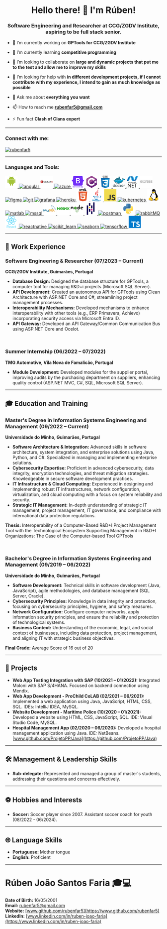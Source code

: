 <h1 align="center">Hello there! 👋 I'm Rúben! </h1>
<h3 align="center">Software Engineering and Researcher at CCG/ZGDV Institute, aspiring to be full stack senior.</h3>

- 🔭 I’m currently working on **GPTools for CCG/ZGDV Institute**

- 🌱 I’m currently learning **competitive programming**

- 👯 I’m looking to collaborate on **large and dynamic projects that put me to the test and allow me to improve my skills**

- 🤝 I’m looking for help with **in different development projects, if I cannot contribute with my experience, I intend to gain as much knowledge as possible**

- 💬 Ask me about **everything you want**

- 📫 How to reach me **rubenfar5@gmail.com**

- ⚡ Fun fact **Clash of Clans expert**

<hr>
<h3 align="left">Connect with me:</h3>
<p align="left">
<a href="https://linkedin.com/in/rubenfar5" target="blank"><img align="center" src="https://raw.githubusercontent.com/rahuldkjain/github-profile-readme-generator/master/src/images/icons/Social/linked-in-alt.svg" alt="rubenfar5" height="30" width="40" /></a>
</p>

<hr>
<h3 align="left">Languages and Tools:</h3>
<p align="left"> <a href="https://developer.android.com" target="_blank" rel="noreferrer"> <img src="https://raw.githubusercontent.com/devicons/devicon/master/icons/android/android-original-wordmark.svg" alt="android" width="40" height="40"/> </a> <a href="https://angular.io" target="_blank" rel="noreferrer"> <img src="https://angular.io/assets/images/logos/angular/angular.svg" alt="angular" width="40" height="40"/> </a> <a href="https://angular.io" target="_blank" rel="noreferrer"> <img src="https://raw.githubusercontent.com/devicons/devicon/master/icons/angularjs/angularjs-original-wordmark.svg" alt="angularjs" width="40" height="40"/> </a> <a href="https://azure.microsoft.com/en-in/" target="_blank" rel="noreferrer"> <img src="https://www.vectorlogo.zone/logos/microsoft_azure/microsoft_azure-icon.svg" alt="azure" width="40" height="40"/> </a> <a href="https://getbootstrap.com" target="_blank" rel="noreferrer"> <img src="https://raw.githubusercontent.com/devicons/devicon/master/icons/bootstrap/bootstrap-plain-wordmark.svg" alt="bootstrap" width="40" height="40"/> </a> <a href="https://www.w3schools.com/cs/" target="_blank" rel="noreferrer"> <img src="https://raw.githubusercontent.com/devicons/devicon/master/icons/csharp/csharp-original.svg" alt="csharp" width="40" height="40"/> </a> <a href="https://www.w3schools.com/css/" target="_blank" rel="noreferrer"> <img src="https://raw.githubusercontent.com/devicons/devicon/master/icons/css3/css3-original-wordmark.svg" alt="css3" width="40" height="40"/> </a> <a href="https://www.docker.com/" target="_blank" rel="noreferrer"> <img src="https://raw.githubusercontent.com/devicons/devicon/master/icons/docker/docker-original-wordmark.svg" alt="docker" width="40" height="40"/> </a> <a href="https://dotnet.microsoft.com/" target="_blank" rel="noreferrer"> <img src="https://raw.githubusercontent.com/devicons/devicon/master/icons/dot-net/dot-net-original-wordmark.svg" alt="dotnet" width="40" height="40"/> </a> <a href="https://expressjs.com" target="_blank" rel="noreferrer"> <img src="https://raw.githubusercontent.com/devicons/devicon/master/icons/express/express-original-wordmark.svg" alt="express" width="40" height="40"/> </a> <a href="https://www.figma.com/" target="_blank" rel="noreferrer"> <img src="https://www.vectorlogo.zone/logos/figma/figma-icon.svg" alt="figma" width="40" height="40"/> </a> <a href="https://git-scm.com/" target="_blank" rel="noreferrer"> <img src="https://www.vectorlogo.zone/logos/git-scm/git-scm-icon.svg" alt="git" width="40" height="40"/> </a> <a href="https://grafana.com" target="_blank" rel="noreferrer"> <img src="https://www.vectorlogo.zone/logos/grafana/grafana-icon.svg" alt="grafana" width="40" height="40"/> </a> <a href="https://heroku.com" target="_blank" rel="noreferrer"> <img src="https://www.vectorlogo.zone/logos/heroku/heroku-icon.svg" alt="heroku" width="40" height="40"/> </a> <a href="https://www.w3.org/html/" target="_blank" rel="noreferrer"> <img src="https://raw.githubusercontent.com/devicons/devicon/master/icons/html5/html5-original-wordmark.svg" alt="html5" width="40" height="40"/> </a> <a href="https://www.java.com" target="_blank" rel="noreferrer"> <img src="https://raw.githubusercontent.com/devicons/devicon/master/icons/java/java-original.svg" alt="java" width="40" height="40"/> </a> <a href="https://developer.mozilla.org/en-US/docs/Web/JavaScript" target="_blank" rel="noreferrer"> <img src="https://raw.githubusercontent.com/devicons/devicon/master/icons/javascript/javascript-original.svg" alt="javascript" width="40" height="40"/> </a> <a href="https://kubernetes.io" target="_blank" rel="noreferrer"> <img src="https://www.vectorlogo.zone/logos/kubernetes/kubernetes-icon.svg" alt="kubernetes" width="40" height="40"/> </a> <a href="https://www.linux.org/" target="_blank" rel="noreferrer"> <img src="https://raw.githubusercontent.com/devicons/devicon/master/icons/linux/linux-original.svg" alt="linux" width="40" height="40"/> </a> <a href="https://www.mathworks.com/" target="_blank" rel="noreferrer"> <img src="https://upload.wikimedia.org/wikipedia/commons/2/21/Matlab_Logo.png" alt="matlab" width="40" height="40"/> </a> <a href="https://www.microsoft.com/en-us/sql-server" target="_blank" rel="noreferrer"> <img src="https://www.svgrepo.com/show/303229/microsoft-sql-server-logo.svg" alt="mssql" width="40" height="40"/> </a> <a href="https://www.mysql.com/" target="_blank" rel="noreferrer"> <img src="https://raw.githubusercontent.com/devicons/devicon/master/icons/mysql/mysql-original-wordmark.svg" alt="mysql" width="40" height="40"/> </a> <a href="https://www.nginx.com" target="_blank" rel="noreferrer"> <img src="https://raw.githubusercontent.com/devicons/devicon/master/icons/nginx/nginx-original.svg" alt="nginx" width="40" height="40"/> </a> <a href="https://nodejs.org" target="_blank" rel="noreferrer"> <img src="https://raw.githubusercontent.com/devicons/devicon/master/icons/nodejs/nodejs-original-wordmark.svg" alt="nodejs" width="40" height="40"/> </a> <a href="https://pandas.pydata.org/" target="_blank" rel="noreferrer"> <img src="https://raw.githubusercontent.com/devicons/devicon/2ae2a900d2f041da66e950e4d48052658d850630/icons/pandas/pandas-original.svg" alt="pandas" width="40" height="40"/> </a> <a href="https://postman.com" target="_blank" rel="noreferrer"> <img src="https://www.vectorlogo.zone/logos/getpostman/getpostman-icon.svg" alt="postman" width="40" height="40"/> </a> <a href="https://www.python.org" target="_blank" rel="noreferrer"> <img src="https://raw.githubusercontent.com/devicons/devicon/master/icons/python/python-original.svg" alt="python" width="40" height="40"/> </a> <a href="https://www.rabbitmq.com" target="_blank" rel="noreferrer"> <img src="https://www.vectorlogo.zone/logos/rabbitmq/rabbitmq-icon.svg" alt="rabbitMQ" width="40" height="40"/> </a> <a href="https://reactjs.org/" target="_blank" rel="noreferrer"> <img src="https://raw.githubusercontent.com/devicons/devicon/master/icons/react/react-original-wordmark.svg" alt="react" width="40" height="40"/> </a> <a href="https://reactnative.dev/" target="_blank" rel="noreferrer"> <img src="https://reactnative.dev/img/header_logo.svg" alt="reactnative" width="40" height="40"/> </a> <a href="https://scikit-learn.org/" target="_blank" rel="noreferrer"> <img src="https://upload.wikimedia.org/wikipedia/commons/0/05/Scikit_learn_logo_small.svg" alt="scikit_learn" width="40" height="40"/> </a> <a href="https://seaborn.pydata.org/" target="_blank" rel="noreferrer"> <img src="https://seaborn.pydata.org/_images/logo-mark-lightbg.svg" alt="seaborn" width="40" height="40"/> </a> <a href="https://www.tensorflow.org" target="_blank" rel="noreferrer"> <img src="https://www.vectorlogo.zone/logos/tensorflow/tensorflow-icon.svg" alt="tensorflow" width="40" height="40"/> </a> <a href="https://www.typescriptlang.org/" target="_blank" rel="noreferrer"> <img src="https://raw.githubusercontent.com/devicons/devicon/master/icons/typescript/typescript-original.svg" alt="typescript" width="40" height="40"/> </a> </p>
<hr>

## 💼 Work Experience

### Software Engineering & Researcher (07/2023 – Current)
**CCG/ZGDV Institute, Guimarães, Portugal**

- **Database Design:** Designed the database structure for GPTools, a computer tool for managing R&D+i projects (Microsoft SQL Server).
- **API Development:** Created an autonomous API for GPTools using Clean Architecture with ASP.NET Core and C#, streamlining project management processes.
- **Interoperability Mechanisms:** Developed mechanisms to enhance interoperability with other tools (e.g., ERP Primavera, Achievo) incorporating security access via Microsoft Entra ID.
- **API Gateway:** Developed an API Gateway/Common Communication Bus using ASP.NET Core and Ocelot.

<br>

### Summer Internship (06/2022 – 07/2022)
**TMG Automotive, Vila Nova de Famalicão, Portugal**

- **Module Development:** Developed modules for the supplier portal, improving audits by the purchasing department on suppliers, enhancing quality control (ASP.NET MVC, C#, SQL, Microsoft SQL Server).

<hr>

## 🎓 Education and Training

### Master's Degree in Information Systems Engineering and Management (09/2022 – Current)
**Universidade do Minho, Guimarães, Portugal**

- **Software Architecture & Integration:** Advanced skills in software architecture, system integration, and enterprise solutions using Java, Python, and C#. Specialized in managing and implementing enterprise solutions.
- **Cybersecurity Expertise:** Proficient in advanced cybersecurity, data integrity, encryption technologies, and threat mitigation strategies. Knowledgeable in secure software development practices.
- **IT Infrastructure & Cloud Computing:** Experienced in designing and implementing robust IT infrastructures, network configuration, virtualization, and cloud computing with a focus on system reliability and security.
- **Strategic IT Management:** In-depth understanding of strategic IT management, project management, IT governance, and compliance with international data protection regulations.

**Thesis:** Interoperability of a Computer-Based R&D+I Project Management Tool with the Technological Ecosystem Supporting Management in R&D+I Organizations: The Case of the Computer-based Tool GPTools

<br>

### Bachelor's Degree in Information Systems Engineering and Management (09/2019 – 06/2022)
**Universidade do Minho, Guimarães, Portugal**

- **Software Development:** Technical skills in software development (Java, JavaScript), agile methodologies, and database management (SQL Server, Oracle).
- **Cybersecurity Principles:** Knowledge in data integrity and protection, focusing on cybersecurity principles, hygiene, and safety measures.
- **Network Configuration:** Configure computer networks, apply information security principles, and ensure the reliability and protection of technological systems.
- **Business Context:** Understanding of the economic, legal, and social context of businesses, including data protection, project management, and aligning IT with strategic business objectives.

**Final Grade:** Average Score of 16 out of 20

<hr>

## 🚀 Projects

- **Web App Testing Integration with SAP (10/2021 – 01/2022):** Integrated Moloni with SAP S/4HANA. Focused on backend connection using Mendix.
- **Web App Development - ProChild CoLAB (02/2021 – 06/2021):** Implemented a web application using Java, JavaScript, HTML, CSS, SQL. IDEs: IntelliJ IDEA, MySQL.
- **Website Development - Maritime Police (10/2020 – 01/2021):** Developed a website using HTML, CSS, JavaScript, SQL. IDE: Visual Studio Code, MySQL.
- **Hospital Management App (02/2020 – 06/2020):** Developed a hospital management application using Java. IDE: NetBeans. [www.github.com/ProjetoPP/Java](https://github.com/ProjetoPP/Java)

<hr>

## 🛠 Management & Leadership Skills

- **Sub-delegate:** Represented and managed a group of master's students, addressing their questions and concerns effectively.

<hr>

## ⚽ Hobbies and Interests

- **Soccer:** Soccer player since 2007. Assistant soccer coach for youth (08/2022 - 06/2024).
<hr>

## 🌐 Language Skills

- **Portuguese:** Mother tongue
- **English:** Proficient

<hr>

# Rúben João Santos Faria 🎓💻

**Date of Birth:** 16/05/2001  
**Email:** [rubenfar5@gmail.com](mailto:rubenfar5@gmail.com)  
**Website:** [www.github.com/rubenfar5](https://www.github.com/rubenfar5)  
**LinkedIn:** [www.linkedin.com/in/ruben-joao-faria](https://www.linkedin.com/in/ruben-joao-faria)
